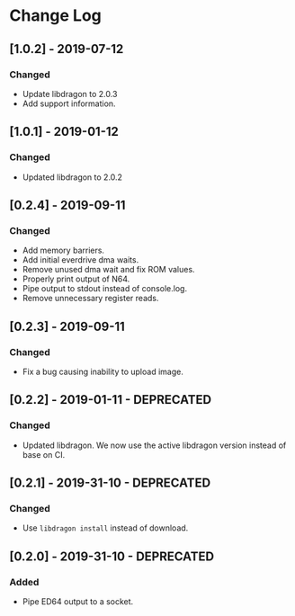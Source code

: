 # Change Log

## [1.0.2] - 2019-07-12

### Changed

- Update libdragon to 2.0.3
- Add support information.

## [1.0.1] - 2019-01-12

### Changed

- Updated libdragon to 2.0.2

## [0.2.4] - 2019-09-11

### Changed

- Add memory barriers.
- Add initial everdrive dma waits.
- Remove unused dma wait and fix ROM values.
- Properly print output of N64.
- Pipe output to stdout instead of console.log.
- Remove unnecessary register reads.

## [0.2.3] - 2019-09-11

### Changed

- Fix a bug causing inability to upload image.

## [0.2.2] - 2019-01-11 - DEPRECATED

### Changed

- Updated libdragon. We now use the active libdragon version instead of base on CI.

## [0.2.1] - 2019-31-10 - DEPRECATED

### Changed

- Use `libdragon install` instead of download.

## [0.2.0] - 2019-31-10 - DEPRECATED

### Added

- Pipe ED64 output to a socket.
